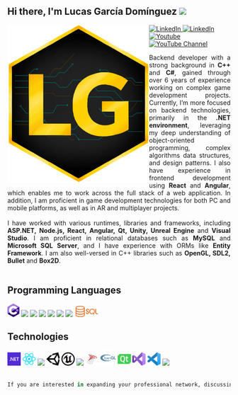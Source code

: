 ## Hi there, I'm Lucas García Domínguez <img src="https://media.giphy.com/media/hvRJCLFzcasrR4ia7z/giphy.gif" width="25px">
<!--![CV Photo](https://github.com/lucasgarciadominguez/Assets/blob/main/lgd-high-resolution-logo2.png)<!-- -->
<img src="https://github.com/lucasgarciadominguez/Assets/blob/main/logoLG.png" width="320" align=left>
<p align="left">
  <a href="https://lucasgarciadominguez.com">
  <img src="https://img.shields.io/badge/-Lucas%20Garcia%20Web-orange?style=flat-square&logoColor=white" alt="LinkedIn">
  </a>
  <a href="https://www.linkedin.com/in/lucas-garcia-dominguez/">
    <img src="https://img.shields.io/badge/-lucasgarciadominguez-blue?style=flat-square&logo=Linkedin&logoColor=white" alt="LinkedIn">
  </a>
  <a href="mailto:asterp04@gmail.com">
    <img src="https://img.shields.io/badge/-lucaserious002@gmail.com-c14438?style=flat-square&logo=Gmail&logoColor=white" alt="Youtube">
  </a>
  <a href="https://www.youtube.com/@LucasGarciaDominguez">
    <img src="https://img.shields.io/badge/-Lucas%20Garcia%20Dominguez-c14438?style=flat-square&logo=Youtube" alt="YouTube Channel">
  </a>
</p>

<div align="justify">
Backend developer with a strong background in <strong>C++</strong> and <strong>C#</strong>, gained through over 6 years of experience working on complex game development projects. Currently, I’m more focused on backend technologies, primarily in the <strong>.NET environment</strong>, leveraging my deep understanding of object-oriented programming, complex algorithms data structures, and design patterns. I also have experience in frontend development using <strong>React</strong> and <strong>Angular</strong>, which enables me to work across the full stack of a web application. In addition, I am proficient in game development technologies for both PC and mobile platforms, as well as in AR and multiplayer projects.</div>  <br>

<div align="justify">
I have worked with various runtimes, libraries and frameworks, including <strong>ASP.NET, Node.js, React, Angular, Qt, Unity, Unreal Engine</strong> and <strong>Visual Studio</strong>. I am proficient in relational databases such as <strong>MySQL</strong> and <strong>Microsoft SQL Server</strong>, and I have experience with ORMs like <strong>Entity Framework</strong>. I am also well-versed in C++ libraries such as <strong>OpenGL, SDL2, Bullet</strong> and <strong>Box2D</strong>.</div> <br>

## Programming Languages
<img src = 'https://github.com/lucasgarciadominguez/Assets/blob/main/Logo_C_sharp.svg' width='27'/> <img src = 'https://github.com/MarikIshtar007/MarikIshtar007/blob/master/images/cpp.svg' width='30'/> <img src = 'https://github.com/MarikIshtar007/MarikIshtar007/blob/master/images/python2.png' height='30'/> <img src = 'https://github.com/MarikIshtar007/MarikIshtar007/blob/master/images/html.svg' width='30'/> <img src = 'https://github.com/MarikIshtar007/MarikIshtar007/blob/master/images/css.svg' width='30'/> <img src = 'https://github.com/MarikIshtar007/MarikIshtar007/blob/master/images/js.svg' width='30'/> <img src = 'https://github.com/MarikIshtar007/MarikIshtar007/blob/master/images/php.svg' width='35'/> <img src = 'https://github.com/lucasgarciadominguez/Assets/blob/main/Sql_data_base_with_logo.svg' width='55'/> 

## Technologies
<img src = 'https://github.com/lucasgarciadominguez/Assets/blob/main/Microsoft_.NET_logo.svg' height='30'/> <img src = 'https://github.com/lucasgarciadominguez/Assets/blob/main/react-svgrepo-com.svg' width='30'/> <img src = 'https://github.com/MarikIshtar007/MarikIshtar007/blob/master/images/nodejs.svg' width='30'/> <img src = 'https://github.com/lucasgarciadominguez/Assets/blob/main/unity-svgrepo-com.svg' width='30'/> <img src = 'https://github.com/lucasgarciadominguez/Assets/blob/main/unreal-engine-svgrepo-com.svg' width='30'/> <img src = 'https://github.com/MarikIshtar007/MarikIshtar007/blob/master/images/sql.svg' width='30'/> <img src = 'https://github.com/lucasgarciadominguez/Assets/blob/main/icons8-microsoft-sql-server.svg' width='30'/> <img src = 'https://github.com/lucasgarciadominguez/Assets/blob/main/opengl-svgrepo-com.svg' width='35'/> <img src = 'https://github.com/lucasgarciadominguez/Assets/blob/main/qt-svgrepo-com.svg' width='30'/> <img src = 'https://github.com/lucasgarciadominguez/Assets/blob/main/visual-studio-svgrepo-com.svg' width='30'/> <img src = 'https://github.com/lucasgarciadominguez/Assets/blob/main/visual-studio-code-svgrepo-com.svg' width='30'/> <img src = 'https://github.com/MarikIshtar007/MarikIshtar007/blob/master/images/git.svg' width='30'/>
  <br>
  <br>
   ```python
If you are interested in expanding your professional network, discussing technologies or collaborating on projects, do not hesitate to contact me !!!
	
 ```
<!--
<img src = "https://github-readme-stats.vercel.app/api/top-langs/?username=lucasgarciadominguez&layout=compact">

<!--
<div align="justify">
By email at: lucaserious002@gmail.com My projects at: [github.com/lucasgarciadominguez](https://github.com/lucasgarciadominguez?tab=repositories)
  </div> 
<!--
</p>
<p align="center">
  <img src="https://github-readme-streak-stats.herokuapp.com/?user=lucasgarciadominguez&theme=radical&hide_border=true" alt="lucasgarciadominguez's GitHub Stats" />
</p> -->
